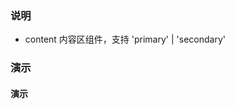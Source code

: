 ### 说明

-   content 内容区组件，支持 'primary' | 'secondary'

### 演示

#### 演示

```js {"codepath": "content.jsx"}
```
